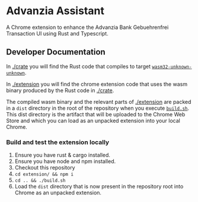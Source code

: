 # Advanzia Assistant

A Chrome extension to enhance the Advanzia Bank Gebuehrenfrei Transaction UI using Rust and Typescript.

## Developer Documentation

In [./crate][0] you will find the Rust code that compiles to target [`wasm32-unknown-unknown`][1].

In [./extension][2] you will find the chrome extension code that uses the wasm binary produced by the Rust code in [./crate][0].

The compiled wasm binary and the relevant parts of [./extension][2] are packed in a `dist` directory in the root of the repository when you execute [`build.sh`][3]. This dist directory is the artifact that will be uploaded to the Chrome Web Store and which you can load as an unpacked extension into your local Chrome.

### Build and test the extension locally

1. Ensure you have rust & cargo installed.
2. Ensure you have node and npm installed.
3. Checkout this repository
4. `cd extension/ && npm i`
5. `cd .. && ./build.sh`
6. Load the `dist` directory that is now present in the repository root into Chrome as an unpacked extension.

[0]: <./crate>
[1]: <https://www.hellorust.com/setup/wasm-target/>
[2]: <./extension>
[3]: <./build.sh>
